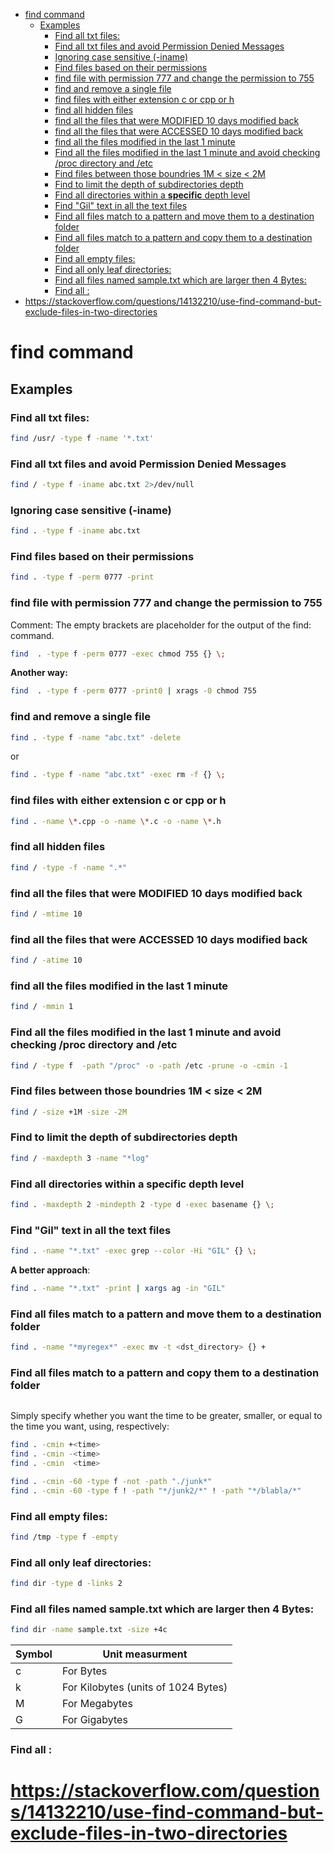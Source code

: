 <!--ts-->
* [find command](#find-command)
   * [Examples](#examples)
      * [Find all txt files:](#find-all-txt-files)
      * [Find all txt files and avoid Permission Denied Messages](#find-all-txt-files-and-avoid-permission-denied-messages)
      * [Ignoring case sensitive (-iname)](#ignoring-case-sensitive--iname)
      * [Find files based on their permissions](#find-files-based-on-their-permissions)
      * [find file with permission 777 and change the permission to 755](#find-file-with-permission-777-and-change-the-permission-to-755)
      * [find and remove a single file](#find-and-remove-a-single-file)
      * [find files with either extension c or cpp or h](#find-files-with-either-extension-c-or-cpp-or-h)
      * [find all hidden files](#find-all-hidden-files)
      * [find all the files that were MODIFIED 10 days modified back](#find-all-the-files-that-were-modified-10-days-modified-back)
      * [find all the files that were ACCESSED 10 days modified back](#find-all-the-files-that-were-accessed-10-days-modified-back)
      * [find all the files modified in the last 1 minute](#find-all-the-files-modified-in-the-last-1-minute)
      * [Find all the files modified in the last 1 minute and avoid checking /proc directory and /etc](#find-all-the-files-modified-in-the-last-1-minute-and-avoid-checking-proc-directory-and-etc)
      * [Find files between those boundries 1M &lt; size &lt; 2M](#find-files-between-those-boundries-1m--size--2m)
      * [Find to limit the depth of subdirectories depth](#find-to-limit-the-depth-of-subdirectories-depth)
      * [Find all directories within a <strong>specific</strong> depth level](#find-all-directories-within-a-specific-depth-level)
      * [Find "Gil" text in all the text files](#find-gil-text-in-all-the-text-files)
      * [Find all files match to a pattern and move them to a destination folder](#find-all-files-match-to-a-pattern-and-move-them-to-a-destination-folder)
      * [Find all files match to a pattern and copy them to a destination folder](#find-all-files-match-to-a-pattern-and-copy-them-to-a-destination-folder)
      * [Find all empty files:](#find-all-empty-files)
      * [Find all only leaf directories:](#find-all-only-leaf-directories)
      * [Find all files named sample.txt which are larger then 4 Bytes:](#find-all-files-named-sampletxt-which-are-larger-then-4-bytes)
      * [Find all :](#find-all-)
* [<a href="https://stackoverflow.com/questions/14132210/use-find-command-but-exclude-files-in-two-directories" rel="nofollow">https://stackoverflow.com/questions/14132210/use-find-command-but-exclude-files-in-two-directories</a>](#httpsstackoverflowcomquestions14132210use-find-command-but-exclude-files-in-two-directories)

<!-- Created by https://github.com/ekalinin/github-markdown-toc -->
<!-- Added by: gil_diy, at: Sun 04 Dec 2022 01:53:35 IST -->

<!--te-->

# find command
## Examples

### Find all txt files:
```bash
find /usr/ -type f -name '*.txt'
```

### Find all txt files and avoid Permission Denied Messages
```bash
find / -type f -iname abc.txt 2>/dev/null
```

### Ignoring case sensitive (-iname)
```bash
find . -type f -iname abc.txt
```
### Find files based on their permissions
```bash
find . -type f -perm 0777 -print
```
### find file with permission 777 and change the permission to 755
Comment: The empty brackets are placeholder for the output of the find: command.
```bash
find  . -type f -perm 0777 -exec chmod 755 {} \;
```
**Another way:**
```bash
find  . -type f -perm 0777 -print0 | xrags -0 chmod 755
```
### find and remove a single file
```bash
find . -type f -name "abc.txt" -delete
```
or

```bash
find . -type f -name "abc.txt" -exec rm -f {} \;
```


### find files with either extension c or cpp or h
```bash
find . -name \*.cpp -o -name \*.c -o -name \*.h
```

### find all hidden files
```bash
find / -type -f -name ".*"
```
### find all the files that were MODIFIED 10 days modified back
```bash
find / -mtime 10
```
### find all the files that were ACCESSED 10 days modified back
```bash
find / -atime 10
```
### find all the files modified in the last 1 minute
```bash
find / -mmin 1
```

### Find all the files modified in the last 1 minute and avoid checking /proc directory and /etc
```bash
find / -type f  -path "/proc" -o -path /etc -prune -o -cmin -1
```
### Find files between those boundries 1M < size < 2M
```bash
find / -size +1M -size -2M
```
### Find to limit the depth of subdirectories depth
```bash
find / -maxdepth 3 -name "*log"
```

### Find all directories within a **specific** depth level
```bash
find . -maxdepth 2 -mindepth 2 -type d -exec basename {} \;
```

### Find "Gil" text in all the text files

```bash
find . -name "*.txt" -exec grep --color -Hi "GIL" {} \;
```

**A better approach**:
```bash
find . -name "*.txt" -print | xargs ag -in "GIL"
```

### Find all files match to a pattern and move them to a destination folder

```bash
find . -name "*myregex*" -exec mv -t <dst_directory> {} +
```

### Find all files match to a pattern and copy them to a destination folder

```
```


Simply specify whether you want the time to be greater, smaller, or equal to the time you want, using, respectively:
```bash
find . -cmin +<time>
find . -cmin -<time>
find . -cmin  <time>

find . -cmin -60 -type f -not -path "./junk*"
find . -cmin -60 -type f ! -path "*/junk2/*" ! -path "*/blabla/*"
```

### Find all empty files:
```bash
find /tmp -type f -empty
```

### Find all only leaf directories:
```bash
find dir -type d -links 2
```

### Find all files named sample.txt which are larger then 4 Bytes:

```bash
find dir -name sample.txt -size +4c
```

 Symbol | Unit measurment
------------|-----
 c | For Bytes
 k | For Kilobytes (units of 1024 Bytes)
 M | For Megabytes
 G | For Gigabytes



### Find all :


# https://stackoverflow.com/questions/14132210/use-find-command-but-exclude-files-in-two-directories
